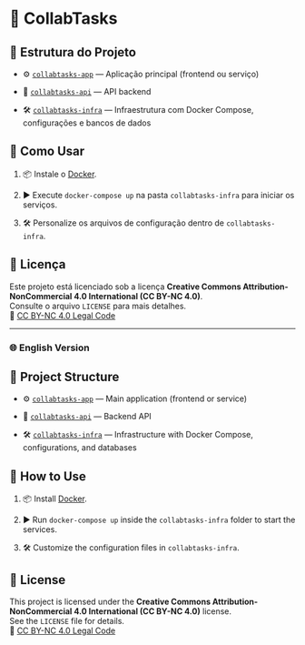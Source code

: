 
# 📌 CollabTasks

## 📁 Estrutura do Projeto

-   ⚙️ [`collabtasks-app`](https://github.com/mvluz/collabtasks-app) — Aplicação principal (frontend ou serviço)
    
-   🧩 [`collabtasks-api`](https://github.com/mvluz/collabtasks-api) — API backend
    
-   🛠️ [`collabtasks-infra`](https://github.com/mvluz/collabtasks-infra) — Infraestrutura com Docker Compose, configurações e bancos de dados
    

## 🚀 Como Usar

1.  📦 Instale o [Docker](https://www.docker.com/get-started).
    
2.  ▶️ Execute `docker-compose up` na pasta `collabtasks-infra` para iniciar os serviços.
    
3.  🛠️ Personalize os arquivos de configuração dentro de `collabtasks-infra`.
    

## 📝 Licença

Este projeto está licenciado sob a licença **Creative Commons Attribution-NonCommercial 4.0 International (CC BY-NC 4.0)**.  
Consulte o arquivo `LICENSE` para mais detalhes.  
🔗 [CC BY-NC 4.0 Legal Code](https://creativecommons.org/licenses/by-nc/4.0/legalcode)

----------

### 🌐 English Version

## 📁 Project Structure

-   ⚙️ [`collabtasks-app`](https://github.com/mvluz/collabtasks-app) — Main application (frontend or service)
    
-   🧩 [`collabtasks-api`](https://github.com/mvluz/collabtasks-api) — Backend API
    
-   🛠️ [`collabtasks-infra`](https://github.com/mvluz/collabtasks-infra) — Infrastructure with Docker Compose, configurations, and databases
    

## 🚀 How to Use

1.  📦 Install [Docker](https://www.docker.com/get-started).
    
2.  ▶️ Run `docker-compose up` inside the `collabtasks-infra` folder to start the services.
    
3.  🛠️ Customize the configuration files in `collabtasks-infra`.
    

## 📝 License

This project is licensed under the **Creative Commons Attribution-NonCommercial 4.0 International (CC BY-NC 4.0)** license.  
See the `LICENSE` file for details.  
🔗 [CC BY-NC 4.0 Legal Code](https://creativecommons.org/licenses/by-nc/4.0/legalcode)